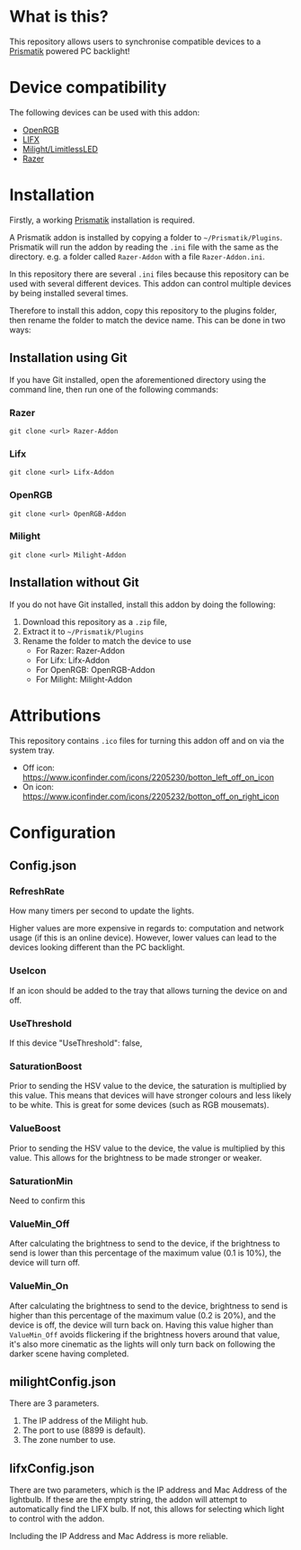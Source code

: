 # What is this?
This repository allows users to synchronise compatible devices to a [Prismatik](https://github.com/psieg/Lightpack) powered PC backlight!

# Device compatibility
The following devices can be used with this addon:

  * [OpenRGB](https://openrgb.org/)
  * [LIFX](https://www.lifx.com/)
  * [Milight/LimitlessLED](https://www.milight.com/)
  * [Razer](https://www.razer.com)


# Installation
Firstly, a working [Prismatik](https://github.com/psieg/Lightpack) installation is required.

A Prismatik addon is installed by copying a folder to `~/Prismatik/Plugins`. Prismatik will run the addon by reading the `.ini` file with the same
as the directory. e.g. a folder called `Razer-Addon` with a file `Razer-Addon.ini`.

In this repository there are several `.ini` files because this repository can be used with several different devices. This addon can control multiple devices by being installed several times.

Therefore to install this addon, copy this repository to the plugins folder, then rename the folder to match the device name. This can be done in two ways:

## Installation using Git
If you have Git installed, open the aforementioned directory using the command line, then run one of the following commands:

### Razer
`git clone <url> Razer-Addon`
### Lifx
`git clone <url> Lifx-Addon`
### OpenRGB
`git clone <url> OpenRGB-Addon`
### Milight
`git clone <url> Milight-Addon`

## Installation without Git
If you do not have Git installed, install this addon by doing the following:

  1. Download this repository as a `.zip` file, 
  2. Extract it to `~/Prismatik/Plugins`
  3. Rename the folder to match the device to use
     * For Razer: Razer-Addon
     * For Lifx: Lifx-Addon
     * For OpenRGB: OpenRGB-Addon
     * For Milight: Milight-Addon

# Attributions
This repository contains `.ico` files for turning this addon off and on via the system tray.
  * Off icon: https://www.iconfinder.com/icons/2205230/botton_left_off_on_icon
  * On icon: https://www.iconfinder.com/icons/2205232/botton_off_on_right_icon 

# Configuration

## Config.json
### RefreshRate
How many timers per second to update the lights. 

Higher values are more expensive in regards to: computation and network usage (if this is an online device).
However, lower values can lead to the devices looking different than the PC backlight.

### UseIcon
If an icon should be added to the tray that allows turning the device on and off.

### UseThreshold
If this device 
    "UseThreshold": false,
### SaturationBoost
Prior to sending the HSV value to the device, the saturation is multiplied by this value. This means that devices will have stronger colours and less likely to be white. This is great for some devices (such as RGB mousemats). 

### ValueBoost
Prior to sending the HSV value to the device, the value is multiplied by this value. This allows for the brightness to be made stronger or weaker.

### SaturationMin
Need to confirm this

### ValueMin_Off
After calculating the brightness to send to the device, if the brightness to send is lower than this percentage of the maximum value (0.1 is 10%), the device will turn off.

### ValueMin_On
After calculating the brightness to send to the device,  brightness to send is higher than this percentage of the maximum value (0.2 is 20%), and the device is off, the device will turn back on. Having this value higher than `ValueMin_Off` avoids flickering if the brightness hovers around that value, it's also more cinematic as the lights will only turn back on following the darker scene having completed.

## milightConfig.json
There are 3 parameters. 
1. The IP address of the Milight hub.
2. The port to use (8899 is default).
3. The zone number to use.

## lifxConfig.json
There are two parameters, which is the IP address and Mac Address of the lightbulb. If these are the empty string, the addon will attempt to automatically find the LIFX bulb. If not, this allows for selecting which light to control with the addon. 

Including the IP Address and Mac Address is more reliable.
